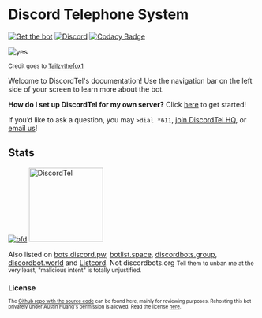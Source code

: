 # Discord Telephone System

[![Get the bot](https://img.shields.io/badge/Discord-Get_The_Bot-7289DA.svg)](https://discordapp.com/oauth2/authorize?client_id=377609965554237453&scope=bot) [![Discord](https://img.shields.io/discord/281815661317980160.svg)](https://discord.gg/RN7pxrB) [![Codacy Badge](https://api.codacy.com/project/badge/Grade/e43f2cd06bca428c8389c8f0378a85bc)](https://www.codacy.com/app/austinhuang0131/discordtel?utm_source=github.com&amp;utm_medium=referral&amp;utm_content=austinhuang0131/discordtel&amp;utm_campaign=Badge_Grade)

![yes](https://cdn.discordapp.com/attachments/393598647679582218/393956037637570560/DTel-chan.png)

<small>Credit goes to [Tailzythefox1](https://tailzythefox1.deviantart.com/)</small>

Welcome to DiscordTel's documentation! Use the navigation bar on the left side of your screen to learn more about the bot.

**How do I set up DiscordTel for my own server?** Click [here](http://discordtel.readthedocs.io/en/latest/DiscordTel%20Guide/) to get started!

If you’d like to ask a question, you may `>dial *611`, [join DiscordTel HQ](https://discord.gg/RN7pxrB), or [email us](mailto:discordtel@austinhuang.me)!

## Stats
[![bfd](https://botsfordiscord.com/api/v1/bots/377609965554237453/embed.svg)](https://botsfordiscord.com/bot/377609965554237453) <object type="image/svg+xml" data="https://discordbotlist.com/bots/377609965554237453/widget"></object> <a href="https://bots-discord.tk/bots/377609965554237453" ><img src='https://bots-discord.tk/api/widget/377609965554237453.svg' alt='DiscordTel' height="150"></a>

Also listed on [bots.discord.pw](https://bots.discord.pw/bots/377609965554237453), [botlist.space](https://botlist.space/view/377609965554237453), [discordbots.group](https://discordbots.group/bot/377609965554237453), [discordbot.world](https://discordbot.world/bot/377609965554237453) and [Listcord](https://listcord.com/bot/377609965554237453). Not discordbots.org <small>Tell them to unban me at the very least, "malicious intent" is totally unjustified<small>.

## License
The [Github repo with the source code](https://github.com/austinhuang0131/discordtel) can be found here, mainly for reviewing purposes. Rehosting this bot privately under Austin Huang's permission is allowed. Read the license [here](https://github.com/austinhuang0131/discordtel/blob/master/LICENSE).

